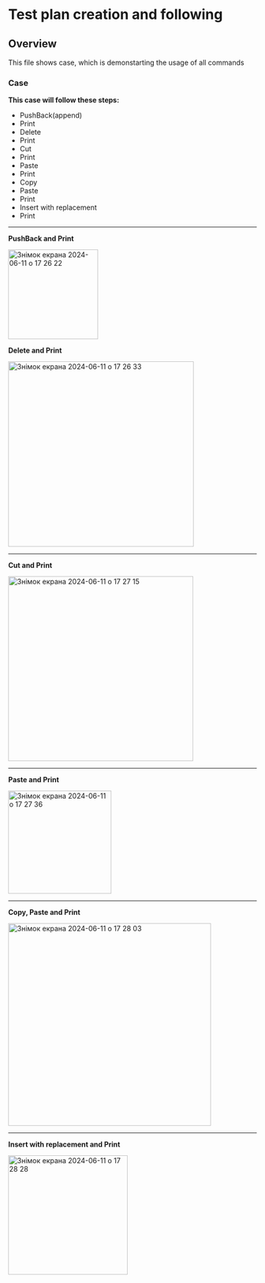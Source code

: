 # Test plan creation and following

## Overview

This file shows case, which is demonstarting the usage of all commands

### Case

**This case will follow these steps:**
- PushBack(append)
- Print
- Delete
- Print
- Cut
- Print
- Paste
- Print
- Copy
- Paste
- Print
- Insert with replacement
- Print

---

**PushBack and Print**

<img width="182" alt="Знімок екрана 2024-06-11 о 17 26 22" src="https://github.com/ivan-yakovenko/Assignment_2-Programming_Paradigms/assets/115104068/4da6be0d-0147-4a0a-8a05-db9a44a24849">


**Delete and Print**

<img width="376" alt="Знімок екрана 2024-06-11 о 17 26 33" src="https://github.com/ivan-yakovenko/Assignment_2-Programming_Paradigms/assets/115104068/af92e76d-1487-47f3-ab27-30a2ef77b19b">


---


**Cut and Print**

<img width="375" alt="Знімок екрана 2024-06-11 о 17 27 15" src="https://github.com/ivan-yakovenko/Assignment_2-Programming_Paradigms/assets/115104068/4fb429e8-afa8-4cd5-b934-9d26d5c4038c">


---

**Paste and Print**


<img width="209" alt="Знімок екрана 2024-06-11 о 17 27 36" src="https://github.com/ivan-yakovenko/Assignment_2-Programming_Paradigms/assets/115104068/2043a05d-82f5-4611-8e5b-b1c1d74acb2f">

---

**Copy, Paste and Print**

<img width="411" alt="Знімок екрана 2024-06-11 о 17 28 03" src="https://github.com/ivan-yakovenko/Assignment_2-Programming_Paradigms/assets/115104068/0641b7ac-39c4-4876-b299-a1969e13cb39">


---

**Insert with replacement and Print**

<img width="242" alt="Знімок екрана 2024-06-11 о 17 28 28" src="https://github.com/ivan-yakovenko/Assignment_2-Programming_Paradigms/assets/115104068/258cc1bd-1da1-4e89-a010-4ddfc1d656b9">











  


